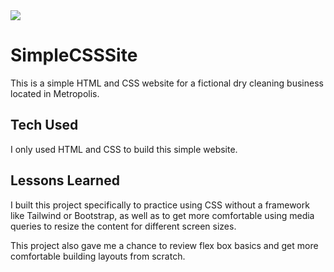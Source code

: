 
 <img src="https://github.com/BreaBang/SimpleCSSSite/blob/main/TailorFam.gif?raw=true" />
    

# SimpleCSSSite

This is a simple HTML and CSS website for a fictional dry cleaning business located in Metropolis. 

## Tech Used

I only used HTML and CSS to build this simple website.

## Lessons Learned

I built this project specifically to practice using CSS without a framework like Tailwind or Bootstrap, as well as to get more comfortable using media queries to resize the content for different screen sizes.

This project also gave me a chance to review flex box basics and get more comfortable building layouts from scratch.
